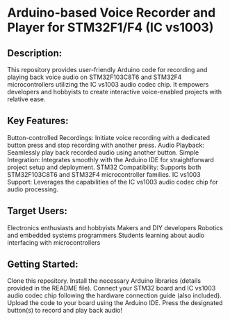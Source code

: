 # Arduino-based Voice Recorder and Player for STM32F1/F4 (IC vs1003)

## Description:

This repository provides user-friendly Arduino code for recording and playing back voice audio on STM32F103C8T6 and STM32F4 microcontrollers utilizing the IC vs1003 audio codec chip. It empowers developers and hobbyists to create interactive voice-enabled projects with relative ease.

## Key Features:

Button-controlled Recordings: Initiate voice recording with a dedicated button press and stop recording with another press.
Audio Playback: Seamlessly play back recorded audio using another button.
Simple Integration: Integrates smoothly with the Arduino IDE for straightforward project setup and deployment.
STM32 Compatibility: Supports both STM32F103C8T6 and STM32F4 microcontroller families.
IC vs1003 Support: Leverages the capabilities of the IC vs1003 audio codec chip for audio processing.

## Target Users:

Electronics enthusiasts and hobbyists
Makers and DIY developers
Robotics and embedded systems programmers
Students learning about audio interfacing with microcontrollers

## Getting Started:

Clone this repository.
Install the necessary Arduino libraries (details provided in the README file).
Connect your STM32 board and IC vs1003 audio codec chip following the hardware connection guide (also included).
Upload the code to your board using the Arduino IDE.
Press the designated button(s) to record and play back audio!

